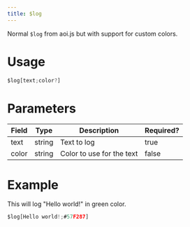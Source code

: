 ```yaml
---
title: $log
---
```

Normal `$log` from aoi.js but with support for custom colors.

# Usage
```js
$log[text;color?]
```

# Parameters
| Field | Type | Description | Required? |
|--------|--------|--------|--------|
| text | string | Text to log | true 
| color | string | Color to use for the text | false 

# Example
This will log "Hello world!" in green color.
```js
$log[Hello world!;#57F287]
```
